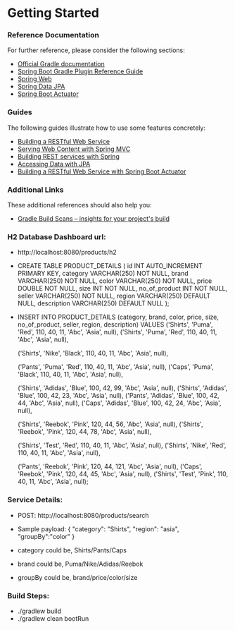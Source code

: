 # Getting Started

### Reference Documentation
For further reference, please consider the following sections:

* [Official Gradle documentation](https://docs.gradle.org)
* [Spring Boot Gradle Plugin Reference Guide](https://docs.spring.io/spring-boot/docs/2.2.4.RELEASE/gradle-plugin/reference/html/)
* [Spring Web](https://docs.spring.io/spring-boot/docs/2.2.4.RELEASE/reference/htmlsingle/#boot-features-developing-web-applications)
* [Spring Data JPA](https://docs.spring.io/spring-boot/docs/2.2.4.RELEASE/reference/htmlsingle/#boot-features-jpa-and-spring-data)
* [Spring Boot Actuator](https://docs.spring.io/spring-boot/docs/2.2.4.RELEASE/reference/htmlsingle/#production-ready)

### Guides
The following guides illustrate how to use some features concretely:

* [Building a RESTful Web Service](https://spring.io/guides/gs/rest-service/)
* [Serving Web Content with Spring MVC](https://spring.io/guides/gs/serving-web-content/)
* [Building REST services with Spring](https://spring.io/guides/tutorials/bookmarks/)
* [Accessing Data with JPA](https://spring.io/guides/gs/accessing-data-jpa/)
* [Building a RESTful Web Service with Spring Boot Actuator](https://spring.io/guides/gs/actuator-service/)

### Additional Links
These additional references should also help you:

* [Gradle Build Scans – insights for your project's build](https://scans.gradle.com#gradle)

### H2 Database Dashboard url:
* http://localhost:8080/products/h2
* CREATE TABLE PRODUCT_DETAILS (
  id INT AUTO_INCREMENT  PRIMARY KEY,
  category VARCHAR(250) NOT NULL,
  brand VARCHAR(250) NOT NULL,
  color VARCHAR(250) NOT NULL,
  price DOUBLE NOT NULL,
  size INT NOT NULL,
  no_of_product INT NOT NULL,
  seller VARCHAR(250) NOT NULL,
  region VARCHAR(250) DEFAULT NULL,
  description VARCHAR(250) DEFAULT NULL
);

* INSERT INTO PRODUCT_DETAILS (category, brand, color, price, size, no_of_product, seller, region, description) VALUES
  ('Shirts', 'Puma', 'Red', 110, 40, 11, 'Abc', 'Asia', null),
  ('Shirts', 'Puma', 'Red', 110, 40, 11, 'Abc', 'Asia', null),

  ('Shirts', 'Nike', 'Black', 110, 40, 11, 'Abc', 'Asia', null),

  ('Pants', 'Puma', 'Red', 110, 40, 11, 'Abc', 'Asia', null),
  ('Caps', 'Puma', 'Black', 110, 40, 11, 'Abc', 'Asia', null),

  ('Shirts', 'Adidas', 'Blue', 100, 42, 99, 'Abc', 'Asia', null),
  ('Shirts', 'Adidas', 'Blue', 100, 42, 23, 'Abc', 'Asia', null),
  ('Pants', 'Adidas', 'Blue', 100, 42, 44, 'Abc', 'Asia', null),
  ('Caps', 'Adidas', 'Blue', 100, 42, 24, 'Abc', 'Asia', null),

  ('Shirts', 'Reebok', 'Pink', 120, 44, 56, 'Abc', 'Asia', null),
  ('Shirts', 'Reebok', 'Pink', 120, 44, 78, 'Abc', 'Asia', null),

  ('Shirts', 'Test', 'Red', 110, 40, 11, 'Abc', 'Asia', null),
  ('Shirts', 'Nike', 'Red', 110, 40, 11, 'Abc', 'Asia', null),

  ('Pants', 'Reebok', 'Pink', 120, 44, 121, 'Abc', 'Asia', null),
  ('Caps', 'Reebok', 'Pink', 120, 44, 45, 'Abc', 'Asia', null),
  ('Shirts', 'Test', 'Pink', 110, 40, 11, 'Abc', 'Asia', null);

### Service Details:
* POST: http://localhost:8080/products/search
* Sample payload:
{
	"category": "Shirts",
	"region": "asia",
	"groupBy":"color"
}

* category could be, Shirts/Pants/Caps
* brand could be, Puma/Nike/Adidas/Reebok
* groupBy could be, brand/price/color/size

### Build Steps:
* ./gradlew build
* ./gradlew clean bootRun
